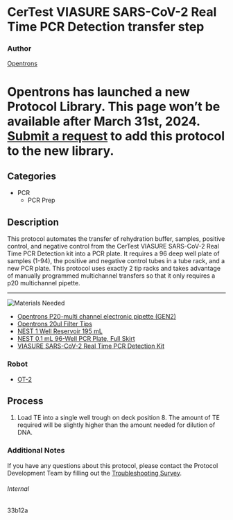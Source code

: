 # CerTest VIASURE SARS-CoV-2 Real Time PCR Detection transfer step

### Author
[Opentrons](https://opentrons.com/)


# Opentrons has launched a new Protocol Library. This page won’t be available after March 31st, 2024. [Submit a request](https://docs.google.com/forms/d/e/1FAIpQLSdYYp9QCKow4nn0KlCVsMS3HX0eJ0N9O7-erajKvcpT0lWbSg/viewform) to add this protocol to the new library.

## Categories
* PCR
	* PCR Prep

## Description
This protocol automates the transfer of rehydration buffer, samples, positive control, and negative control from the CerTest VIASURE SARS-CoV-2 Real Time PCR Detection kit into a PCR plate. It requires a 96 deep well plate of samples (1-94), the positive and negative control tubes in a tube rack, and a new PCR plate. This protocol uses exactly 2 tip racks and takes advantage of manually programmed multichannel transfers so that it only requires a p20 multichannel pipette. 

---
![Materials Needed](https://s3.amazonaws.com/opentrons-protocol-library-website/custom-README-images/001-General+Headings/materials.png)

* [Opentrons P20-multi channel electronic pipette (GEN2)](https://shop.opentrons.com/collections/ot-2-robot/products/8-channel-electronic-pipette?variant=5978988707869)
* [Opentrons 20ul Filter Tips](https://shop.opentrons.com/collections/opentrons-tips/products/opentrons-20ul-filter-tips)
* [NEST 1 Well Reservoir 195 mL](http://www.cell-nest.com/page94?_l=en&product_id=102)
* [NEST 0.1 mL 96-Well PCR Plate, Full Skirt](https://shop.opentrons.com/collections/verified-labware/products/nest-0-1-ml-96-well-pcr-plate-full-skirt)
* [VIASURE SARS-CoV-2 Real Time PCR Detection Kit](https://www.certest.es/viasure/)


### Robot
* [OT-2](https://opentrons.com/ot-2)

## Process
1. Load TE into a single well trough on deck position 8. The amount of TE required will be slightly higher than the amount needed for dilution of DNA.

### Additional Notes
If you have any questions about this protocol, please contact the Protocol Development Team by filling out the [Troubleshooting Survey](https://protocol-troubleshooting.paperform.co/).

###### Internal
33b12a
